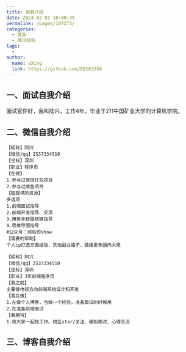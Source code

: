 ```yaml
---
title: 自我介绍
date: 2024-02-01 18:00:39
permalink: /pages/107273/
categories:
  - 就业
  - 面试经验
tags:
  - 
author: 
  name: aXing
  link: https://github.com/08163356
---
```






## 一、面试自我介绍

面试官你好，我叫陆兴，工作4年，毕业于211中国矿业大学的计算机学院。



## 二、微信自我介绍

```
【昵称】阿兴
【微信/qq】2537334510
【坐标】深圳
【职业】程序员
【在做】
1.参与过微信红包项目
2.参与过咸鱼项目
【能提供的资源】
多选项
1.前端面试指导
2.前端开发指导、交流
3.博客全链路搭建指导
4.思维导图指导
#公众号：阅后即show
【需要的帮助】
个人ip打造方面经验，其他副业路子，链接更多圈内大佬
```

```
【昵称】阿兴
【微信/qq】2537334510
【坐标】深圳
【职业】3年前端程序员
【我之前】
主要做电视方向前端系统设计和开发
【我在做】
1.在做个人博客，当做一个经验，准备面试的时候用
2.在准备前端面试
【我期待】
1.和大家一起找工作。相互star/关注、模拟面试、心得交流
```



## 三、博客自我介绍